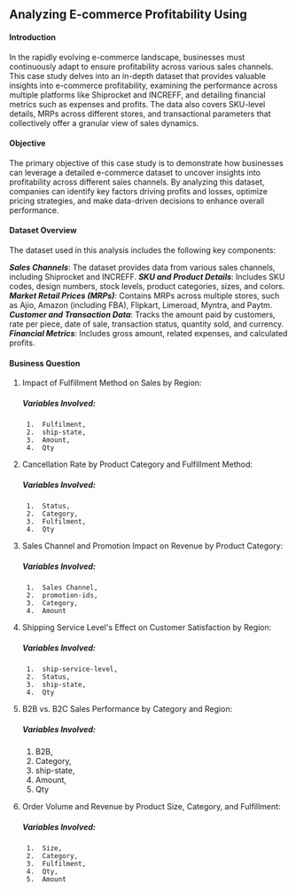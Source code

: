 ## Analyzing E-commerce Profitability Using
#### Introduction
In the rapidly evolving e-commerce landscape, businesses must continuously adapt to ensure profitability across various sales channels. This case study delves into an in-depth dataset that provides valuable insights into e-commerce profitability, examining the performance across multiple platforms like Shiprocket and INCREFF, and detailing financial metrics such as expenses and profits. The data also covers SKU-level details, MRPs across different stores, and transactional parameters that collectively offer a granular view of sales dynamics.

#### Objective
The primary objective of this case study is to demonstrate how businesses can leverage a detailed e-commerce dataset to uncover insights into profitability across different sales channels. By analyzing this dataset, companies can identify key factors driving profits and losses, optimize pricing strategies, and make data-driven decisions to enhance overall performance.

#### Dataset Overview
The dataset used in this analysis includes the following key components:

***Sales Channels***: The dataset provides data from various sales channels, including Shiprocket and INCREFF.
***SKU and Product Details***: Includes SKU codes, design numbers, stock levels, product categories, sizes, and colors.
***Market Retail Prices (MRPs)***: Contains MRPs across multiple stores, such as Ajio, Amazon (including FBA), Flipkart, Limeroad, Myntra, and Paytm.
***Customer and Transaction Data***: Tracks the amount paid by customers, rate per piece, date of sale, transaction status, quantity sold, and currency.
***Financial Metrics***: Includes gross amount, related expenses, and calculated profits.

#### Business Question
1. Impact of Fulfillment Method on Sales by Region:
      ##### Variables Involved: 
        1.  Fulfilment, 
        2.  ship-state, 
        3.  Amount, 
        4.  Qty


2. Cancellation Rate by Product Category and Fulfillment Method:
      ##### Variables Involved: 
        1.  Status, 
        2.  Category, 
        3.  Fulfilment, 
        4.  Qty



3. Sales Channel and Promotion Impact on Revenue by Product Category:
      ##### Variables Involved: 
        1.  Sales Channel, 
        2.  promotion-ids, 
        3.  Category, 
        4.  Amount



4. Shipping Service Level's Effect on Customer Satisfaction by Region:
      ##### Variables Involved: 
        1.  ship-service-level, 
        2.  Status, 
        3.  ship-state, 
        4.  Qty

5. B2B vs. B2C Sales Performance by Category and Region:
    ##### Variables Involved: 
      1.  B2B, 
      2.  Category, 
      3.  ship-state, 
      4.  Amount, 
      5.  Qty


6. Order Volume and Revenue by Product Size, Category, and Fulfillment:
     ##### Variables Involved: 
        1.  Size, 
        2.  Category, 
        3.  Fulfilment, 
        4.  Qty, 
        5.  Amount






